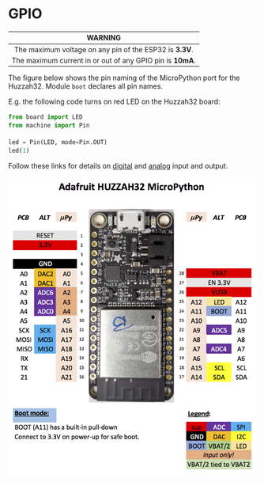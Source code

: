 # GPIO

| **WARNING** |
|:-----------:|
| The maximum voltage on any pin of the ESP32 is **3.3V**. |
| The maximum current in or out of any GPIO pin is **10mA**. |

The figure below shows the pin naming of the MicroPython port for the Huzzah32. Module `boot` declares all pin names.

E.g. the following code turns on red LED on the Huzzah32 board:

```python
from board import LED
from machine import Pin

led = Pin(LED, mode=Pin.OUT)
led(1)
```

Follow these links for details on [digital](digital_io.md) and [analog](analog_io.md) input and output.

![ESP32 Huzzah32 Pin Names and Functions](huzzah32_pins.png)